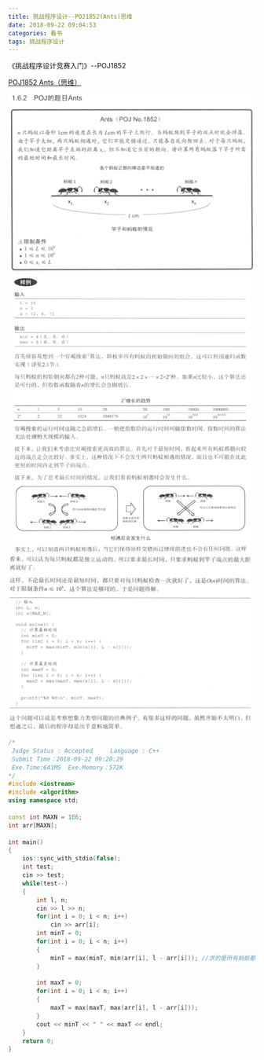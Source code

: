 ```yaml
---
title: 挑战程序设计--POJ1852(Ants)思维
date: 2018-09-22 09:04:53
categories: 看书
tags: 挑战程序设计
---
```


 《挑战程序设计竞赛入门》--POJ1852

<!-- more -->

[POJ1852 Ants（思维）](http://poj.org/problem?id=1852)

<img src = "https://raw.githubusercontent.com/GreenHatHG/blog_image/master/POJ1852-1.png">

<img src="https://raw.githubusercontent.com/GreenHatHG/blog_image/master/POJ1852-2.png">

<img src="https://raw.githubusercontent.com/GreenHatHG/blog_image/master/POJ1852-3.png">

```c++
/*
 Judge Status : Accepted	 Language : C++
 Submit Time：2018-09-22 09:20:29	
 Exe.Time:641MS	 Exe.Memory：572K
*/
#include <iostream>
#include <algorithm>
using namespace std;

const int MAXN = 1E6;
int arr[MAXN];

int main()
{
    ios::sync_with_stdio(false);
    int test;
    cin >> test;
    while(test--)
    {
        int l, n;
        cin >> l >> n;
        for(int i = 0; i < n; i++)
            cin >> arr[i];
        int minT = 0;
        for(int i = 0; i < n; i++)
        {
            minT = max(minT, min(arr[i], l - arr[i])); //求的是所有蚂蚁都下落的时间，所以求的是最大值，保证所有蚂蚁都下落了
        }

        int maxT = 0;
        for(int i = 0; i < n; i++)
        {
            maxT = max(maxT, max(arr[i], l - arr[i]));
        }
        cout << minT << " " << maxT << endl;
    }
    return 0;
}

```